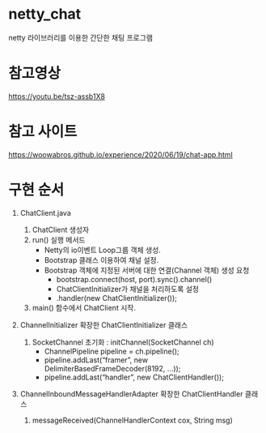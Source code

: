 # netty_chat
netty 라이브러리를 이용한 간단한 채팅 프로그램

# 참고영상
https://youtu.be/tsz-assb1X8

# 참고 사이트
https://woowabros.github.io/experience/2020/06/19/chat-app.html


# 구현 순서

1. ChatClient.java
    1. ChatClient 생성자
    2. run() 실행 메서드
        - Netty의 io이벤트 Loop그룹 객체 생성.
        - Bootstrap 클래스 이용하여 채널 설정.
        - Bootstrap 객체에 지정된 서버에 대한 연결(Channel 객체) 생성 요청
            - bootstrap.connect(host, port).sync().channel()
            - ChatClientInitializer가 채널을 처리하도록 설정
            - .handler(new ChatClientInitializer());
	3. main() 함수에서 ChatClient 시작.

2. ChannelInitializer<SocketChannel> 확장한 ChatClientInitializer 클래스
    1. SocketChannel 초기화 : initChannel(SocketChannel ch)
       - ChannelPipeline pipeline = ch.pipeline();
       - pipeline.addLast(“framer”, new DelimiterBasedFrameDecoder(8192, …));
       - pipeline.addLast(“handler”, new ChatClientHandler());

3. ChannelInboundMessageHandlerAdapter 확장한 ChatClientHandler 클래스
    1. messageReceived(ChannelHandlerContext cox, String msg)


